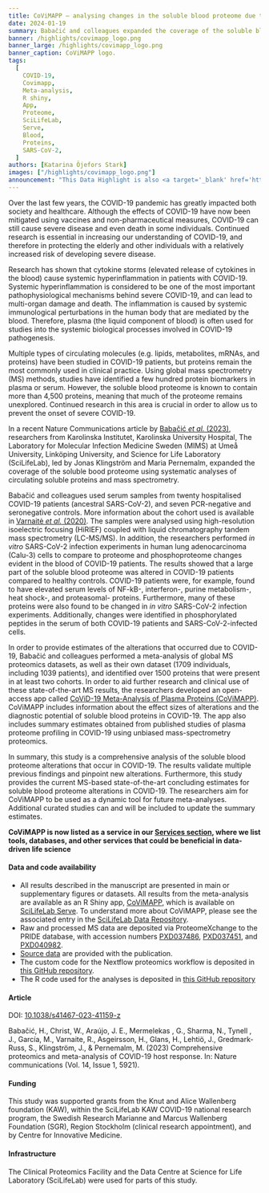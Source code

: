 ```yaml
---
title: CoViMAPP – analysing changes in the soluble blood proteome due to COVID-19
date: 2024-01-19
summary: Babačić and colleagues expanded the coverage of the soluble blood proteome using mass spectrometry. In order to support further research in this area, their results have been added to an open-access app.
banner: /highlights/covimapp_logo.png
banner_large: /highlights/covimapp_logo.png
banner_caption: CoViMAPP logo.
tags:
  [
    COVID-19,
    Covimapp,
    Meta-analysis,
    R shiny,
    App,
    Proteome,
    SciLifeLab,
    Serve,
    Blood,
    Proteins,
    SARS-CoV-2,
  ]
authors: [Katarina Öjefors Stark]
images: ["/highlights/covimapp_logo.png"]
announcement: "This Data Highlight is also <a target='_blank' href='https://pathogens.se/highlights/covimapp/'>published on the Swedish Pathogens Portal</a>."
---
```


Over the last few years, the COVID-19 pandemic has greatly impacted both society and healthcare. Although the effects of COVID-19 have now been mitigated using vaccines and non-pharmaceutical measures, COVID-19 can still cause severe disease and even death in some individuals. Continued research is essential in increasing our understanding of COVID-19, and therefore in protecting the elderly and other individuals with a relatively increased risk of developing severe disease.

Research has shown that cytokine storms (elevated release of cytokines in the blood) cause systemic hyperinflammation in patients with COVID-19. Systemic hyperinflammation is considered to be one of the most important pathophysiological mechanisms behind severe COVID-19, and can lead to multi-organ damage and death. The inflammation is caused by systemic immunological perturbations in the human body that are mediated by the blood. Therefore, plasma (the liquid component of blood) is often used for studies into the systemic biological processes involved in COVID-19 pathogenesis.

Multiple types of circulating molecules (e.g. lipids, metabolites, mRNAs, and proteins) have been studied in COVID-19 patients, but proteins remain the most commonly used in clinical practice. Using global mass spectrometry (MS) methods, studies have identified a few hundred protein biomarkers in plasma or serum. However, the soluble blood proteome is known to contain more than 4,500 proteins, meaning that much of the proteome remains unexplored. Continued research in this area is crucial in order to allow us to prevent the onset of severe COVID-19.

In a recent Nature Communications article by [Babačić _et al._ (2023)](https://doi.org/10.1038/s41467-023-41159-z), researchers from Karolinska Institutet, Karolinska University Hospital, The Laboratory for Molecular Infection Medicine Sweden (MIMS) at Umeå University, Linköping University, and Science for Life Laboratory (SciLifeLab), led by Jonas Klingström and Maria Pernemalm, expanded the coverage of the soluble bood proteome using systematic analyses of circulating soluble proteins and mass spectrometry.

Babačić and colleagues used serum samples from twenty hospitalised COVID-19 patients (ancestral SARS-CoV-2), and seven PCR-negative and seronegative controls. More information about the cohort used is available in [Varnaitė _et al._ (2020)](https://doi.org/10.4049/jimmunol.2000717). The samples were analysed using high-resolution isoelectric focusing (HiRIEF) coupled with liquid chromatography tandem mass spectrometry (LC-MS/MS). In addition, the researchers performed _in vitro_ SARS-CoV-2 infection experiments in human lung adenocarcinoma (Calu-3) cells to compare to proteome and phosphoproteome changes evident in the blood of COVID-19 patients. The results showed that a large part of the soluble blood proteome was altered in COVID-19 patients compared to healthy controls. COVID-19 patients were, for example, found to have elevated serum levels of NF-kB-, interferon-, purine metabolism-, heat shock-, and proteasomal- proteins. Furthermore, many of these proteins were also found to be changed in _in vitro_ SARS-CoV-2 infection experiments. Additionally, changes were identified in phosphorylated peptides in the serum of both COVID-19 patients and SARS-CoV-2-infected cells.

In order to provide estimates of the alterations that occurred due to COVID-19, Babačić and colleagues performed a meta-analysis of global MS proteomics datasets, as well as their own dataset (1709 individuals, including 1039 patients), and identified over 1500 proteins that were present in at least two cohorts. In order to aid further research and clinical use of these state-of-the-art MS results, the researchers developed an open-access app called [CoViD-19 Meta-Analysis of Plasma Proteins (CoViMAPP)](https://covimapp.serve.scilifelab.se). CoViMAPP includes information about the effect sizes of alterations and the diagnostic potential of soluble blood proteins in COVID-19. The app also includes summary estimates obtained from published studies of plasma proteome profiling in COVID-19 using unbiased mass-spectrometry proteomics.

In summary, this study is a comprehensive analysis of the soluble blood proteome alterations that occur in COVID-19. The results validate multiple previous findings and pinpoint new alterations. Furthermore, this study provides the current MS-based state-of-the-art concluding estimates for soluble blood proteome alterations in COVID-19. The researchers aim for CoViMAPP to be used as a dynamic tool for future meta-analyses. Additional curated studies can and will be included to update the summary estimates.

**CoViMAPP is now listed as a service in our [Services section](/services/), where we list tools, databases, and other services that could be beneficial in data-driven life science**

#### Data and code availability

- All results described in the manuscript are presented in main or supplementary figures or datasets. All results from the meta-analysis are available as an R Shiny app, [CoViMAPP](https://covimapp.serve.scilifelab.se), which is available on [SciLifeLab Serve](https://serve.scilifelab.se/apps/). To understand more about CoViMAPP, please see the associated entry in the [SciLifeLab Data Repository](https://doi.org/10.17044/scilifelab.22293148).
- Raw and processed MS data are deposited via ProteomeXchange to the PRIDE database, with accession numbers [PXD037486](https://proteomecentral.proteomexchange.org/cgi/GetDataset?ID=PXD037486), [PXD037451](https://proteomecentral.proteomexchange.org/cgi/GetDataset?ID=PXD037451), and [PXD040982](https://proteomecentral.proteomexchange.org/cgi/GetDataset?ID=PXD040982).
- [Source data](https://www.ncbi.nlm.nih.gov/pmc/articles/PMC10516886/bin/41467_2023_41159_MOESM20_ESM.zip) are provided with the publication.
- The custom code for the Nextflow proteomics workflow is deposited in [this GitHub repository](https://github.com/lehtiolab/ddamsproteomics).
- The R code used for the analyses is deposited in [this GitHub repository](https://github.com/harbab/covid19proteomics)

#### Article

DOI: [10.1038/s41467-023-41159-z](https://doi.org/10.1038/s41467-023-41159-z)

Babačić, H., Christ, W., Araújo, J. E., Mermelekas , G., Sharma, N., Tynell , J., García, M., Varnaite, R., Asgeirsson, H., Glans, H., Lehtiö, J., Gredmark-Russ, S., Klingström, J., & Pernemalm, M. (2023) Comprehensive proteomics and meta-analysis of COVID-19 host response. In: Nature communications (Vol. 14, Issue 1, 5921).

#### Funding

This study was supported grants from the Knut and Alice Wallenberg foundation (KAW), within the SciLifeLab KAW COVID-19 national research program, the Swedish Research Marianne and Marcus Wallenberg Foundation (SGR), Region Stockholm (clinical research appointment), and by Centre for Innovative Medicine.

#### Infrastructure

The Clinical Proteomics Facility and the Data Centre at Science for Life Laboratory (SciLifeLab) were used for parts of this study.
